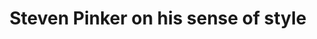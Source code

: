 ---
categories: all_articles articles
provider_display: "www.nature.com"
provider_name: "www.nature.com"
favicon_url: http://www.nature.com/favicon.ico
title: "Steven Pinker on his sense of style"
published: 2014-10-02
source: http://www.nature.com/news/steven-pinker-on-his-sense-of-style-1.16052
thumbnail: http://www.nature.com/polopoly_fs/7.20286.1412175115!/image/1.16052.jpg_gen/derivatives/nature_homepage/1.16052.jpg
---